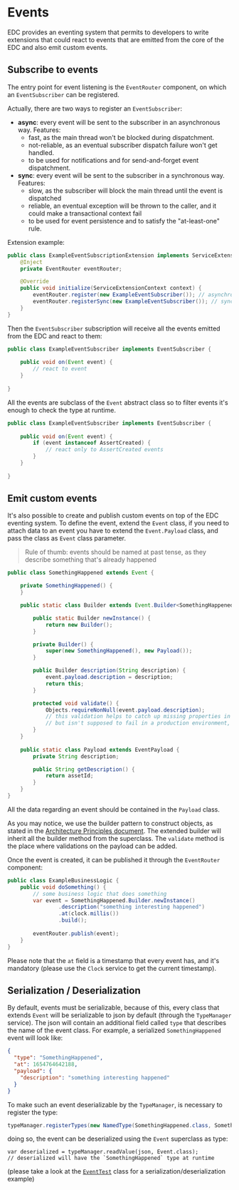 # Events

EDC provides an eventing system that permits to developers to write extensions that could react to events that are 
emitted from the core of the EDC and also emit custom events.

## Subscribe to events
The entry point for event listening is the `EventRouter` component, on which an `EventSubscriber` can be registered.

Actually, there are two ways to register an `EventSubscriber`:
- **async**: every event will be sent to the subscriber in an asynchronous way. Features:
  - fast, as the main thread won't be blocked during dispatchment. 
  - not-reliable, as an eventual subscriber dispatch failure won't get handled.
  - to be used for notifications and for send-and-forget event dispatchment.
- **sync**: every event will be sent to the subscriber in a synchronous way. Features:
  - slow, as the subscriber will block the main thread until the event is dispatched
  - reliable, an eventual exception will be thrown to the caller, and it could make a transactional context fail
  - to be used for event persistence and to satisfy the "at-least-one" rule.

Extension example:
```java
public class ExampleEventSubscriptionExtension implements ServiceExtension {
    @Inject
    private EventRouter eventRouter;

    @Override
    public void initialize(ServiceExtensionContext context) {
        eventRouter.register(new ExampleEventSubscriber()); // asynchronous dispatch
        eventRouter.registerSync(new ExampleEventSubscriber()); // synchronous dispatch
    }
}
```

Then the `EventSubscriber` subscription will receive all the events emitted from the EDC and react to them:
```java
public class ExampleEventSubscriber implements EventSubscriber {
    
    public void on(Event event) {
        // react to event    
    }
    
}
```

All the events are subclass of the `Event` abstract class so to filter events it's enough to check the type at runtime.
```java
public class ExampleEventSubscriber implements EventSubscriber {
    
    public void on(Event event) {
        if (event instanceof AssertCreated) {
            // react only to AssertCreated events
        }
    }
    
}
```

## Emit custom events
It's also possible to create and publish custom events on top of the EDC eventing system.
To define the event, extend the `Event` class, if you need to attach data to an event you have to extend the `Event.Payload` class,
and pass the class as `Event` class parameter.
> Rule of thumb: events should be named at past tense, as they describe something that's already happened
```java
public class SomethingHappened extends Event {

    private SomethingHappened() {
    }

    public static class Builder extends Event.Builder<SomethingHappened, Payload, Builder> {

        public static Builder newInstance() {
            return new Builder();
        }

        private Builder() {
            super(new SomethingHappened(), new Payload());
        }

        public Builder description(String description) {
            event.payload.description = description;
            return this;
        }

        protected void validate() {
            Objects.requireNonNull(event.payload.description);
            // this validation helps to catch up missing properties in the test phase,
            // but isn't supposed to fail in a production environment, so it's not mandatory.
        }
    }
    
    public static class Payload extends EventPayload {
        private String description;

        public String getDescription() {
            return assetId;
        }
    }
}
```
All the data regarding an event should be contained in the `Payload` class.

As you may notice, we use the builder pattern to construct objects, as stated in the [Architecture Principles document](../architecture/architecture-principles.md).
The extended builder will inherit all the builder method from the superclass.
The `validate` method is the place where validations on the payload can be added.

Once the event is created, it can be published it through the `EventRouter` component:
```java
public class ExampleBusinessLogic {
    public void doSomething() {
        // some business logic that does something
        var event = SomethingHappened.Builder.newInstance()
                .description("something interesting happened")
                .at(clock.millis())
                .build();
        
        eventRouter.publish(event);
    }    
}
```
Please note that the `at` field is a timestamp that every event has, and it's mandatory 
(please use the `Clock` service to get the current timestamp).

## Serialization / Deserialization

By default, events must be serializable, because of this, every class that extends `Event` will be serializable to json by default 
(through the `TypeManager` service). 
The json will contain an additional field called `type` that describes the name of the event class. For example, a serialized `SomethingHappened`
event will look like:
```json
{
  "type": "SomethingHappened",
  "at": 1654764642188,
  "payload": {
    "description": "something interesting happened"  
  }
}
```

To make such an event deserializable by the `TypeManager`, is necessary to register the type:
```java
typeManager.registerTypes(new NamedType(SomethingHappened.class, SomethingHappened.class.getSimpleName()));
```

doing so, the event can be deserialized using the `Event` superclass as type:
```
var deserialized = typeManager.readValue(json, Event.class);
// deserialized will have the `SomethingHappened` type at runtime
```
(please take a look at the [`EventTest`](../../spi/core-spi/src/test/java/org/eclipse/dataspaceconnector/spi/event/EventTest.java) class for a serialization/deserialization example)